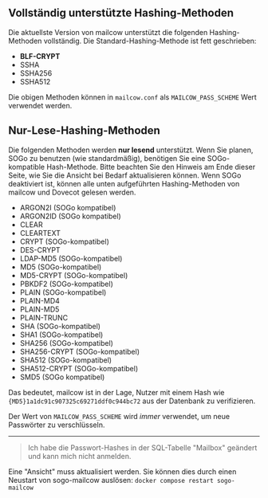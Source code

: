 ## Vollständig unterstützte Hashing-Methoden

Die aktuellste Version von mailcow unterstützt die folgenden Hashing-Methoden vollständig.
Die Standard-Hashing-Methode ist fett geschrieben:

- **BLF-CRYPT**
- SSHA
- SSHA256
- SSHA512

Die obigen Methoden können in `mailcow.conf` als `MAILCOW_PASS_SCHEME` Wert verwendet werden.

## Nur-Lese-Hashing-Methoden

Die folgenden Methoden werden **nur lesend** unterstützt.
Wenn Sie planen, SOGo zu benutzen (wie standardmäßig), benötigen Sie eine SOGo-kompatible Hash-Methode. Bitte beachten Sie den Hinweis am Ende dieser Seite, wie Sie die Ansicht bei Bedarf aktualisieren können.
Wenn SOGo deaktiviert ist, können alle unten aufgeführten Hashing-Methoden von mailcow und Dovecot gelesen werden.

- ARGON2I (SOGo kompatibel)
- ARGON2ID (SOGo kompatibel)
- CLEAR
- CLEARTEXT
- CRYPT (SOGo-kompatibel)
- DES-CRYPT
- LDAP-MD5 (SOGo-kompatibel)
- MD5 (SOGo-kompatibel)
- MD5-CRYPT (SOGo-kompatibel)
- PBKDF2 (SOGo-kompatibel)
- PLAIN (SOGo-kompatibel)
- PLAIN-MD4
- PLAIN-MD5
- PLAIN-TRUNC
- SHA (SOGo-kompatibel)
- SHA1 (SOGo-kompatibel)
- SHA256 (SOGo-kompatibel)
- SHA256-CRYPT (SOGo-kompatibel)
- SHA512 (SOGo-kompatibel)
- SHA512-CRYPT (SOGo-kompatibel)
- SMD5 (SOGo kompatibel)

Das bedeutet, mailcow ist in der Lage, Nutzer mit einem Hash wie `{MD5}1a1dc91c907325c69271ddf0c944bc72` aus der Datenbank zu verifizieren.

Der Wert von `MAILCOW_PASS_SCHEME` wird _immer_ verwendet, um neue Passwörter zu verschlüsseln.

---

> Ich habe die Passwort-Hashes in der SQL-Tabelle "Mailbox" geändert und kann mich nicht anmelden.

Eine "Ansicht" muss aktualisiert werden. Sie können dies durch einen Neustart von sogo-mailcow auslösen: `docker compose restart sogo-mailcow`